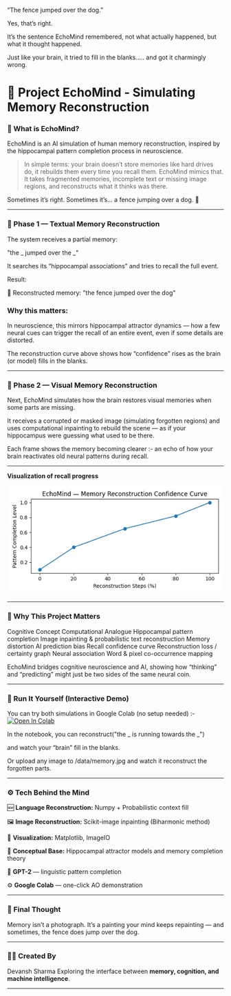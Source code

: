 
“The fence jumped over the dog.”

Yes, that’s right.

It’s the sentence EchoMind remembered, not what actually happened, but what it thought happened.

Just like your brain, it tried to fill in the blanks….. and got it charmingly wrong.

# 🧠 Project EchoMind - Simulating Memory Reconstruction

### 🌌 What is EchoMind?

EchoMind is an AI simulation of human memory reconstruction, inspired by the hippocampal pattern completion process in neuroscience.

>In simple terms:
your brain doesn’t store memories like hard drives do, it rebuilds them every time you recall them.
EchoMind mimics that. It takes fragmented memories, incomplete text or missing image regions,
and reconstructs what it thinks was there.

Sometimes it’s right.
Sometimes it’s… a fence jumping over a dog. 🐶

---

### 🧩 Phase 1 — Textual Memory Reconstruction

The system receives a partial memory:

"the _ jumped over the _"


It searches its “hippocampal associations” and tries to recall the full event.

Result:

🧠 Reconstructed memory: "the fence jumped over the dog"


### Why this matters:
In neuroscience, this mirrors hippocampal attractor dynamics —
how a few neural cues can trigger the recall of an entire event,
even if some details are distorted.

The reconstruction curve above shows how “confidence” rises as the brain (or model) fills in the blanks.

---

### 🎨 Phase 2 — Visual Memory Reconstruction

Next, EchoMind simulates how the brain restores visual memories when some parts are missing.

It receives a corrupted or masked image (simulating forgotten regions)
and uses computational inpainting to rebuild the scene — as if your hippocampus were guessing what used to be there.

Each frame shows the memory becoming clearer :- an echo of how your brain reactivates old neural patterns during recall.

---

**Visualization of recall progress**

![Reconstruction Progress](assets/text_reconstruction_curve.png)

---

### 🧬 Why This Project Matters
Cognitive Concept	Computational Analogue
Hippocampal pattern completion	Image inpainting & probabilistic text reconstruction
Memory distortion	AI prediction bias
Recall confidence curve	Reconstruction loss / certainty graph
Neural association	Word & pixel co-occurrence mapping

EchoMind bridges cognitive neuroscience and AI, showing how “thinking” and “predicting”
might just be two sides of the same neural coin.

---

### 🧠 Run It Yourself (Interactive Demo)

You can try both simulations in Google Colab (no setup needed) :- [![Open In Colab](https://colab.research.google.com/assets/colab-badge.svg)](https://colab.research.google.com/github/devansh-29-glitch/EchoMind/blob/main/EchoMind_Demo.ipynb) 


In the notebook, you can reconstruct("the _ is running towards the _")


and watch your “brain” fill in the blanks.

Or upload any image to /data/memory.jpg
and watch it reconstruct the forgotten parts.

---

### ⚙️ Tech Behind the Mind

🆕 **Language Reconstruction:** Numpy + Probabilistic context fill

🖼️ **Image Reconstruction:** Scikit-image inpainting (Biharmonic method)

👀 **Visualization:** Matplotlib, ImageIO

📖 **Conceptual Base:** Hippocampal attractor models and memory completion theory

🧠 **GPT-2** — linguistic pattern completion

⚙️ **Google Colab** — one-click AO demonstration

---

### 🧠 Final Thought

Memory isn’t a photograph.
It’s a painting your mind keeps repainting —
and sometimes, the fence does jump over the dog.

---

### 👨‍💻 Created By

Devansh Sharma
Exploring the interface between **memory, cognition, and machine intelligence**.

---



